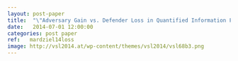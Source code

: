 ```yaml
---
layout: post-paper
title:  "\"Adversary Gain vs. Defender Loss in Quantified Information Flow\" appeared in FCS 2014"
date:   2014-07-01 12:00:00
categories: post paper
ref:   mardziel14loss
image: http://vsl2014.at/wp-content/themes/vsl2014/vsl68b3.png
---
```

